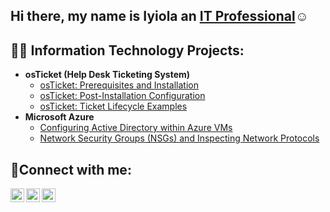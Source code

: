 ## Hi there, my name is Iyiola an <a href="[https://linkedin.com/in/ahmed-oyelami](https://www.linkedin.com/in/ahmed-oyelami-a958b7b9/overlay/about-this-profile/?lipi=urn%3Ali%3Apage%3Ad_flagship3_profile_view_base%3B4CXprnNZSWyB9KoW5o0SrQ%3D%3D)">IT Professional</a>☺</h1>

<h2>👨‍💻 Information Technology Projects:</h2>

- <b>osTicket (Help Desk Ticketing System)</b>
  - [osTicket: Prerequisites and Installation](https://github.com/ahmediyiolaoyelami/osticket-prereqs)
  - [osTicket: Post-Installation Configuration](https://github.com/ahmediyiolaoyelami/post-install-config)
  - [osTicket: Ticket Lifecycle Examples](https://github.com/ahmediyiolaoyelami/ticket-lifecycle)
- <b>Microsoft Azure</b>
  - [Configuring Active Directory within Azure VMs](https://github.com/ahmediyiolaoyelami/configure-ad)
  - [Network Security Groups (NSGs) and Inspecting Network Protocols](https://github.com/ahmediyiolaoyelami/azure-network-protocols)

<h2>🤳Connect with me:</h2>

[<img align="left" alt="Josh | Twitter" width="22px" src="https://cdn.jsdelivr.net/npm/simple-icons@v3/icons/twitter.svg" />][twitter]
[<img align="left" alt="Josh | LinkedIn" width="22px" src="https://cdn.jsdelivr.net/npm/simple-icons@v3/icons/linkedin.svg" />][linkedin]
[<img align="left" alt="Josh | Instagram" width="22px" src="https://cdn.jsdelivr.net/npm/simple-icons@v3/icons/instagram.svg" />][instagram]

[twitter]: https://x.com/iam_larmie
[instagram]: https://www.instagram.com/larmie___
[linkedin]: https://linkedin.com/in/ahmed-oyelami
